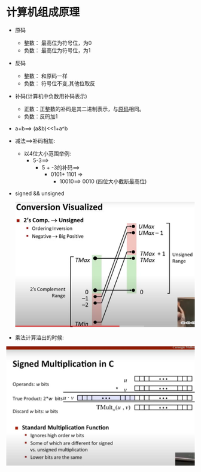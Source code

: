 #  计算机组成原理



+ 原码
  + 整数： 最高位为符号位，为0
  + 负数： 最高位为符号位，为1
+ 反码
  + 整数： 和原码一样
  + 负数： 符号位不变,其他位取反
+ 补码(计算机中负数用补码表示)
  - 正数：正整数的补码是其二进制表示，与[原码](https://baike.baidu.com/item/原码)相同。
  - 负数：反码加1
+ a+b==> (a&b)<<1+a^b



+ 减法==>补码相加:
  + 以4位大小范围举例:
    + 5-3==>
      + 5 + -3的补码==>
        + 0101+ 1101 => 
          + 10010==> 0010 (四位大小截断最高位) 



+ signed && unsigned

  ![image-20210708220801947](image-20210708220801947.png)



+ 乘法计算溢出的时候:



![image-20210710112408938](image-20210710112408938.png)



